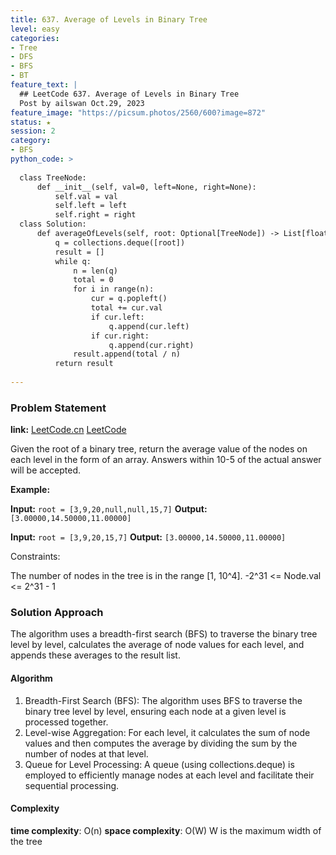 ```yaml
---
title: 637. Average of Levels in Binary Tree
level: easy
categories:
- Tree
- DFS
- BFS
- BT
feature_text: |
  ## LeetCode 637. Average of Levels in Binary Tree
  Post by ailswan Oct.29, 2023
feature_image: "https://picsum.photos/2560/600?image=872"
status: ★
session: 2
category:
- BFS
python_code: >
 
  class TreeNode:
      def __init__(self, val=0, left=None, right=None):
          self.val = val
          self.left = left
          self.right = right
  class Solution:
      def averageOfLevels(self, root: Optional[TreeNode]) -> List[float]:
          q = collections.deque([root])
          result = []
          while q:
              n = len(q)
              total = 0
              for i in range(n):
                  cur = q.popleft()
                  total += cur.val
                  if cur.left:
                      q.append(cur.left)
                  if cur.right:
                      q.append(cur.right)
              result.append(total / n)
          return result
                  
---
```


### Problem Statement
**link:**
[LeetCode.cn](https://leetcode.cn/problems/average-of-levels-in-binary-tree/)
[LeetCode](https://leetcode.com/problems/average-of-levels-in-binary-tree/)
 
 
Given the root of a binary tree, return the average value of the nodes on each level in the form of an array. Answers within 10-5 of the actual answer will be accepted.

**Example:**

**Input:** `root = [3,9,20,null,null,15,7]`
**Output:** `[3.00000,14.50000,11.00000]`
 
**Input:** `root = [3,9,20,15,7]`
**Output:** `[3.00000,14.50000,11.00000]`
 
Constraints:

The number of nodes in the tree is in the range [1, 10^4].
-2^31 <= Node.val <= 2^31 - 1

### Solution Approach
The algorithm uses a breadth-first search (BFS) to traverse the binary tree level by level, calculates the average of node values for each level, and appends these averages to the result list.

#### Algorithm
1. Breadth-First Search (BFS): The algorithm uses BFS to traverse the binary tree level by level, ensuring each node at a given level is processed together.
2. Level-wise Aggregation: For each level, it calculates the sum of node values and then computes the average by dividing the sum by the number of nodes at that level.
3. Queue for Level Processing: A queue (using collections.deque) is employed to efficiently manage nodes at each level and facilitate their sequential processing.

#### Complexity
 **time complexity**: O(n)
 **space complexity**: O(W) W is the maximum width of the tree